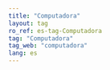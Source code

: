 ```yaml
---
title: "Computadora"
layout: tag
ro_ref: es-tag-Computadora
tag: "Computadora"
tag_web: "computadora"
lang: es
---
```

